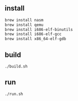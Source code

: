 ## install

```bash
brew install nasm
brew install qemu
brew install i686-elf-binutils
brew install i686-elf-gcc
brew install x86_64-elf-gdb
```

## build

```bash
./build.sh
```

## run

```bash
./run.sh
```
